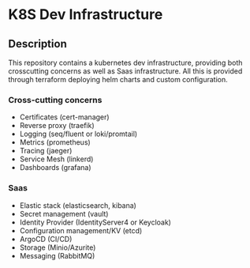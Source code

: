 # K8S Dev Infrastructure

## Description

This repository contains a kubernetes dev infrastructure, providing both crosscutting concerns as well as Saas infrastructure. All this is provided through terraform deploying helm charts and custom configuration.

### Cross-cutting concerns

- Certificates (cert-manager)
- Reverse proxy (traefik)
- Logging (seq/fluent or loki/promtail)
- Metrics (prometheus)
- Tracing (jaeger)
- Service Mesh (linkerd)
- Dashboards (grafana)

### Saas

- Elastic stack (elasticsearch, kibana)
- Secret management (vault)
- Identity Provider (IdentityServer4 or Keycloak)
- Configuration management/KV (etcd)
- ArgoCD (CI/CD)
- Storage (Minio/Azurite)
- Messaging (RabbitMQ)
